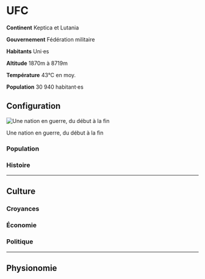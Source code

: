 # UFC

**Continent** Keptica et Lutania

**Gouvernement** Fédération militaire

**Habitants** Uni·es

**Altitude** 1870m à 8719m

**Température** 43°C en moy.

**Population** 30 940 habitant·es

## Configuration

![Une nation en guerre, du début à la fin](https://s3-us-west-2.amazonaws.com/secure.notion-static.com/9584a762-dd1f-47eb-bdb8-9f14f4195d00/map\_ufc.png)

Une nation en guerre, du début à la fin

### Population

### Histoire

***

## Culture

### Croyances

### Économie

### Politique

***

## Physionomie
